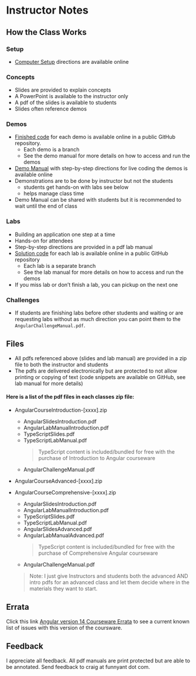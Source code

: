 # Instructor Notes

## How the Class Works

### Setup

- [Computer Setup](https://github.com/craigmckeachie/a14_setup/blob/main/readme.md) directions are available online

### Concepts

- Slides are provided to explain concepts
- A PowerPoint is available to the instructor only
- A pdf of the slides is available to students
- Slides often reference demos

### Demos

- [Finished code](https://github.com/craigmckeachie/a14_demos) for each demo is available online in a public GitHub repository.
  - Each demo is a branch
  - See the demo manual for more details on how to access and run the demos
- [Demo Manual](./AngularDemosManual.md) with step-by-step directions for live coding the demos is available online
- Demonstrations are to be done by instructor but not the students
  - students get hands-on with labs see below
  - helps manage class time
- Demo Manual can be shared with students but it is recommended to wait until the end of class

### Labs

- Building an application one step at a time
- Hands-on for attendees
- Step-by-step directions are provided in a pdf lab manual
- [Solution code](https://github.com/craigmckeachie/a14_labs) for each lab is available online in a public GitHub repository
  - Each lab is a separate branch
  - See the lab manual for more details on how to access and run the demos
- If you miss lab or don’t finish a lab, you can pickup on the next one

### Challenges
- If students are finishing labs before other students and waiting or are requesting labs without as much direction you can point them to the `AngularChallengeManual.pdf`.

## Files

- All pdfs referenced above (slides and lab manual) are provided in a zip file to both the instructor and students
- The pdfs are delivered electronically but are protected to not allow printing or copying of text (code snippets are available on GitHub, see lab manual for more details)

#### Here is a list of the pdf files in each classes zip file:

- AngularCourseIntroduction-[xxxx].zip

  - AngularSlidesIntroduction.pdf
  - AngularLabManualIntroduction.pdf
  - TypeScriptSlides.pdf
  - TypeScriptLabManual.pdf
    > TypeScript content is included/bundled for free with the purchase of Introduction to Angular courseware
  - AngularChallengeManual.pdf

- AngularCourseAdvanced-[xxxx].zip
- AngularCourseComprehensive-[xxxx].zip
  - AngularSlidesIntroduction.pdf
  - AngularLabManualIntroduction.pdf
  - TypeScriptSlides.pdf
  - TypeScriptLabManual.pdf
  - AngularSlidesAdvanced.pdf
  - AngularLabManualAdvanced.pdf
    > TypeScript content is included/bundled for free with the purchase of Comprehensive Angular courseware
  - AngularChallengeManual.pdf
  > Note: I just give Instructors and students both the advanced AND intro pdfs for an advanced class and let them decide where in the materials they want to start. 

## Errata

Click this link [Angular version 14 Courseware Errata](https://gist.github.com/craigmckeachie/3b936cea437656d5b205992337ee2e2f) to see a current known list of issues with this version of the coursware.

## Feedback

I appreciate all feedback. All pdf manuals are print protected but are able to be annotated. Send feedback to craig at funnyant dot com.
